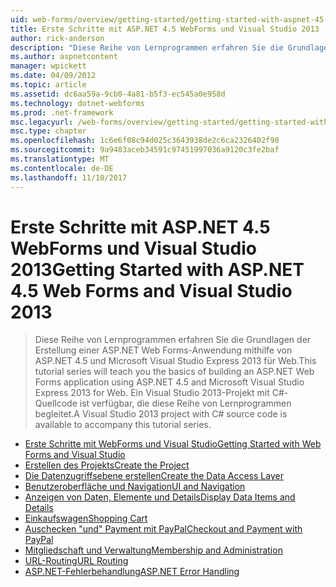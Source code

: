 ```yaml
---
uid: web-forms/overview/getting-started/getting-started-with-aspnet-45-web-forms/index
title: Erste Schritte mit ASP.NET 4.5 WebForms und Visual Studio 2013 | Microsoft Docs
author: rick-anderson
description: "Diese Reihe von Lernprogrammen erfahren Sie die Grundlagen der Erstellung einer ASP.NET Web Forms-Anwendung mithilfe von ASP.NET 4.5 und Visual Studio 2013 Express für Web. Eine Visua..."
ms.author: aspnetcontent
manager: wpickett
ms.date: 04/09/2012
ms.topic: article
ms.assetid: dc6aa59a-9cb0-4a81-b5f3-ec545a0e958d
ms.technology: dotnet-webforms
ms.prod: .net-framework
msc.legacyurl: /web-forms/overview/getting-started/getting-started-with-aspnet-45-web-forms
msc.type: chapter
ms.openlocfilehash: 1c6e6f08c94d025c3643938de2c6ca2326402f90
ms.sourcegitcommit: 9a9483aceb34591c97451997036a9120c3fe2baf
ms.translationtype: MT
ms.contentlocale: de-DE
ms.lasthandoff: 11/10/2017
---
```

<a name="getting-started-with-aspnet-45-web-forms-and-visual-studio-2013"></a><span data-ttu-id="4d970-104">Erste Schritte mit ASP.NET 4.5 WebForms und Visual Studio 2013</span><span class="sxs-lookup"><span data-stu-id="4d970-104">Getting Started with ASP.NET 4.5 Web Forms and Visual Studio 2013</span></span>
====================
> <span data-ttu-id="4d970-105">Diese Reihe von Lernprogrammen erfahren Sie die Grundlagen der Erstellung einer ASP.NET Web Forms-Anwendung mithilfe von ASP.NET 4.5 und Microsoft Visual Studio Express 2013 für Web.</span><span class="sxs-lookup"><span data-stu-id="4d970-105">This tutorial series will teach you the basics of building an ASP.NET Web Forms application using ASP.NET 4.5 and Microsoft Visual Studio Express 2013 for Web.</span></span> <span data-ttu-id="4d970-106">Ein Visual Studio 2013-Projekt mit C#-Quellcode ist verfügbar, die diese Reihe von Lernprogrammen begleitet.</span><span class="sxs-lookup"><span data-stu-id="4d970-106">A Visual Studio 2013 project with C# source code is available to accompany this tutorial series.</span></span>


- [<span data-ttu-id="4d970-107">Erste Schritte mit WebForms und Visual Studio</span><span class="sxs-lookup"><span data-stu-id="4d970-107">Getting Started with Web Forms and Visual Studio</span></span>](introduction-and-overview.md)
- [<span data-ttu-id="4d970-108">Erstellen des Projekts</span><span class="sxs-lookup"><span data-stu-id="4d970-108">Create the Project</span></span>](create-the-project.md)
- [<span data-ttu-id="4d970-109">Die Datenzugriffsebene erstellen</span><span class="sxs-lookup"><span data-stu-id="4d970-109">Create the Data Access Layer</span></span>](create_the_data_access_layer.md)
- [<span data-ttu-id="4d970-110">Benutzeroberfläche und Navigation</span><span class="sxs-lookup"><span data-stu-id="4d970-110">UI and Navigation</span></span>](ui_and_navigation.md)
- [<span data-ttu-id="4d970-111">Anzeigen von Daten, Elemente und Details</span><span class="sxs-lookup"><span data-stu-id="4d970-111">Display Data Items and Details</span></span>](display_data_items_and_details.md)
- [<span data-ttu-id="4d970-112">Einkaufswagen</span><span class="sxs-lookup"><span data-stu-id="4d970-112">Shopping Cart</span></span>](shopping-cart.md)
- [<span data-ttu-id="4d970-113">Auschecken "und" Payment mit PayPal</span><span class="sxs-lookup"><span data-stu-id="4d970-113">Checkout and Payment with PayPal</span></span>](checkout-and-payment-with-paypal.md)
- [<span data-ttu-id="4d970-114">Mitgliedschaft und Verwaltung</span><span class="sxs-lookup"><span data-stu-id="4d970-114">Membership and Administration</span></span>](membership-and-administration.md)
- [<span data-ttu-id="4d970-115">URL-Routing</span><span class="sxs-lookup"><span data-stu-id="4d970-115">URL Routing</span></span>](url-routing.md)
- [<span data-ttu-id="4d970-116">ASP.NET-Fehlerbehandlung</span><span class="sxs-lookup"><span data-stu-id="4d970-116">ASP.NET Error Handling</span></span>](aspnet-error-handling.md)
